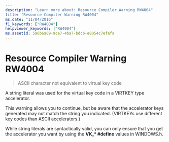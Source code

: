 ```yaml
---
description: "Learn more about: Resource Compiler Warning RW4004"
title: "Resource Compiler Warning RW4004"
ms.date: "11/04/2016"
f1_keywords: ["RW4004"]
helpviewer_keywords: ["RW4004"]
ms.assetid: 596b6a89-9ce7-4ba7-bdcb-e8054c7efafa
---
```

# Resource Compiler Warning RW4004

> ASCII character not equivalent to virtual key code

A string literal was used for the virtual key code in a VIRTKEY type accelerator.

This warning allows you to continue, but be aware that the accelerator keys generated may not match the string you indicated. (VIRTKEYs use different key codes than ASCII accelerators.)

While string literals are syntactically valid, you can only ensure that you get the accelerator you want by using the **VK_\* #define** values in WINDOWS.h.
